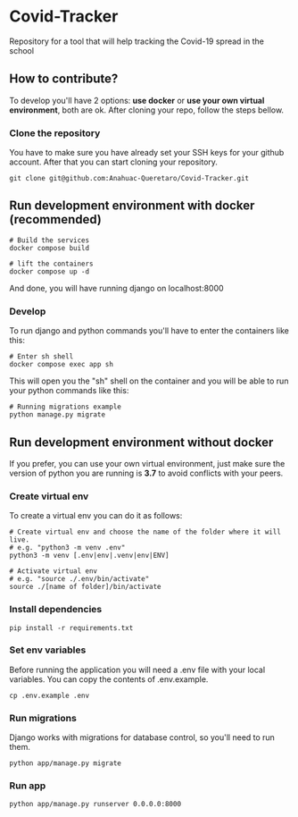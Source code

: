 # Covid-Tracker
Repository for a tool that will help tracking the Covid-19 spread in the school

## How to contribute?
To develop you'll have 2 options: **use docker** or **use your own virtual environment**, both are ok.
After cloning your repo, follow the steps bellow.

### Clone the repository
You have to make sure you have already set your SSH keys for your github account.
After that you can start cloning your repository. 

```
git clone git@github.com:Anahuac-Queretaro/Covid-Tracker.git 
```

## Run development environment with docker (recommended)

```
# Build the services
docker compose build

# lift the containers
docker compose up -d
```

And done, you will have running django on localhost:8000

### Develop
To run django and python commands you'll have to enter the containers like this:
```
# Enter sh shell
docker compose exec app sh
```
This will open you the "sh" shell on the container and you will be able to run your python commands like this:

```
# Running migrations example
python manage.py migrate
```

## Run development environment without docker
If you prefer, you can use your own virtual environment, just make sure the version of python you are running is **3.7** to avoid conflicts with your peers.

### Create virtual env
To create a virtual env you can do it as follows:

```
# Create virtual env and choose the name of the folder where it will live.
# e.g. "python3 -m venv .env"
python3 -m venv [.env|env|.venv|env|ENV]

# Activate virtual env
# e.g. "source ./.env/bin/activate"
source ./[name of folder]/bin/activate
```

### Install dependencies

```
pip install -r requirements.txt
```
### Set env variables
Before running the application you will need a .env file with your local variables.
You can copy the contents of .env.example.
```
cp .env.example .env
```

### Run migrations
Django works with migrations for database control, so you'll need to run them.
```
python app/manage.py migrate
```

### Run app

```
python app/manage.py runserver 0.0.0.0:8000
```
